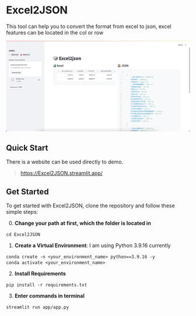 # Excel2JSON
This tool can help you to convert the format from excel to json, excel features can be located in the col or row

![alt text](public/img.png)

## Quick Start
There is a website can be used directly to demo.
>https://Excel2JSON.streamlit.app/

## Get Started
To get started with Excel2JSON, clone the repository and follow these simple steps:

0. **Change your path at first, which the folder is located in**
```Shell
cd Excel2JSON
```

1. **Create a Virtual Environment**: I am using Python 3.9.16 currently
```shell
conda create -n <your_environment_name> python==3.9.16 -y
conda activate <your_environment_name>
```

2. **Install Requirements**
```shell
pip install -r requirements.txt
```

3. **Enter commands in terminal**
```shell
streamlit run app/app.py
```
